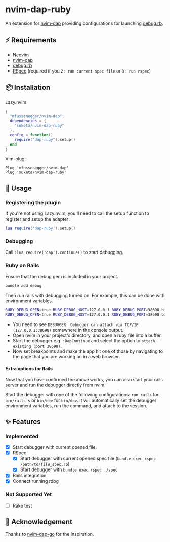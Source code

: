 # nvim-dap-ruby

An extension for [nvim-dap](https://github.com/mfussenegger/nvim-dap) providing configurations for launching [debug.rb](https://github.com/ruby/debug).

## :zap: Requirements

- Neovim
- [nvim-dap](https://github.com/mfussenegger/nvim-dap)
- [debug.rb](https://github.com/ruby/debug)
- [RSpec](https://github.com/rspec/rspec-metagem) (required if you `2: run current spec file` or `3: run rspec`)

## :package: Installation

Lazy.nvim:

```lua
{
  "mfussenegger/nvim-dap",
  dependencies = {
    "suketa/nvim-dap-ruby"
  },
  config = function()
    require("dap-ruby").setup()
  end
}
```

Vim-plug:

```
Plug 'mfussenegger/nvim-dap'
Plug 'suketa/nvim-dap-ruby'
```

## :rocket: Usage

### Registering the plugin

If you're not using Lazy.nvim, you'll need to call the setup function to register and setup the adapter:

```lua
lua require('dap-ruby').setup()
```

### Debugging

Call `:lua require('dap').continue()` to start debugging.

### Ruby on Rails

Ensure that the debug gem is included in your project.

```sh
bundle add debug
```

Then run rails with debugging turned on. For example, this can be done with environment variables.

```sh
RUBY_DEBUG_OPEN=true RUBY_DEBUG_HOST=127.0.0.1 RUBY_DEBUG_PORT=38698 bin/rails server
RUBY_DEBUG_OPEN=true RUBY_DEBUG_HOST=127.0.0.1 RUBY_DEBUG_PORT=38698 bin/dev # If using esbuild
```

- You need to see `DEBUGGER: Debugger can attach via TCP/IP (127.0.0.1:38698)` somewhere in the console output.
- Open nvim in your project's directory, and open a ruby file into a buffer.
- Start the debugger e.g. `:DapContinue` and select the option to `attach existing (port 38698)`.
- Now set breakpoints and make the app hit one of those by navigating to the page that you are working on in a web browser.

#### Extra options for Rails

Now that you have confirmed the above works, you can also start your rails server and run the debugger directly from nvim.

Start the debugger with one of the following configurations: `run rails` for `bin/rails s` or `bin/dev` for `bin/dev`.
It will automatically set the debugger environment variables, run the command, and attach to the session.

## :sparkles: Features

### Implemented

- [x] Start debugger with current opened file.
- [x] RSpec
  - [x] Start debugger with current opened spec file (`bundle exec rspec /path/to/file_spec.rb`)
  - [x] Start debugger with `bundle exec rspec ./spec`
- [x] Rails integration
- [x] Connect running rdbg

### Not Supported Yet

- [ ] Rake test

## :clap: Acknowledgement

Thanks to [nvim-dap-go](https://github.com/leoluz/nvim-dap-go) for the inspiration.
